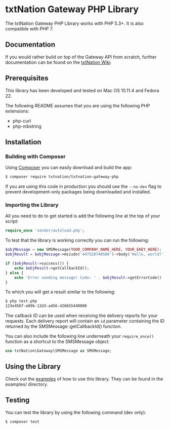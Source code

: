 # txtNation Gateway PHP Library

The txtNation Gateway PHP Library works with PHP 5.3+. It is also compatible with PHP 7.

## Documentation

If you would rather build on top of the Gateway API from scratch, further documentation can be found on the [txtNation Wiki](http://wiki.txtnation.com/).

## Prerequisites

This library has been developed and tested on Mac OS 10.11.4 and Fedora 22.

The following README assumes that you are using the following PHP extensions:

- php-curl
- php-mbstring

## Installation

### Building with Composer

Using [Composer](https://getcomposer.org/) you can easily download and build the app:

```bash
$ composer require txtnation/txtnation-gateway-php
```

If you are using this code in production you should use the `--no-dev` flag to prevent development-only packages being downloaded and installed.

### Importing the Library

All you need to do to get started is add the following line at the top of your script:

```php
require_once 'vendor/autoload.php';
```

To test that the library is working correctly you can run the following:

```php
$objMessage = new SMSMessage(YOUR_COMPANY_NAME_HERE, YOUR_EKEY_HERE);
$objResult = $objMessage->msisdn('447528748500')->body('Hello, world!')->senderId('txtNation')->send();

if ($objResult->success()) {
    echo $objResult->getCallbackId();
} else {
    echo 'Error sending message! Code: ' . $objResult->getErrorCode() . ' (' . $objResult->getErrorMessage() . ')';
}
```

To which you will get a result similar to the following:

```bash
$ php test.php
123e4567-e89b-12d3-a456-426655440000
```

The callback ID can be used when receiving the delivery reports for your requests. Each delivery report will contain an `id` parameter containing the ID returned by the SMSMessage::getCallbackId() function.

You can also include the following line underneath your `require_once()` function as a shortcut to the SMSMessage object:

```php
use txtNation\Gateway\SMSMessage as SMSMessage;
```

## Using the Library

Check out the [examples](examples/) of how to use this library. They can be found in the examples/ directory.

## Testing

You can test the library by using the following command (dev only):

```bash
$ composer test
```
